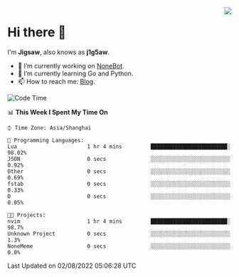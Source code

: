 <a href="#">
  <img align="right" src="https://github-readme-stats.vercel.app/api?username=j1g5awi&count_private=true&show_icons=true&title_color=80070B&text_color=B3B3B3&bg_color=212121&icon_color=80070B" />
</a>

# Hi there 👋

I'm **Jigsaw**, also knows as **j1g5aw**.

- 🔭 I’m currently working on [NoneBot](https://github.com/nonebot).
- 🌱 I’m currently learning Go and Python.
- 📫 How to reach me: [Blog](https://blog.maddestroyer.xyz/).

<!--START_SECTION:waka-->
![Code Time](http://img.shields.io/badge/Code%20Time-0%20secs-blue)

📊 **This Week I Spent My Time On** 

```text
⌚︎ Time Zone: Asia/Shanghai

💬 Programming Languages: 
Lua                      1 hr 4 mins         ████████████████████████░   98.02% 
JSON                     0 secs              ░░░░░░░░░░░░░░░░░░░░░░░░░   0.92% 
Other                    0 secs              ░░░░░░░░░░░░░░░░░░░░░░░░░   0.69% 
fstab                    0 secs              ░░░░░░░░░░░░░░░░░░░░░░░░░   0.33% 
D                        0 secs              ░░░░░░░░░░░░░░░░░░░░░░░░░   0.05%

🐱‍💻 Projects: 
nvim                     1 hr 4 mins         ████████████████████████░   98.7% 
Unknown Project          0 secs              ░░░░░░░░░░░░░░░░░░░░░░░░░   1.3% 
NoneMeme                 0 secs              ░░░░░░░░░░░░░░░░░░░░░░░░░   0.0%

```


 Last Updated on 02/08/2022 05:06:28 UTC
<!--END_SECTION:waka-->
